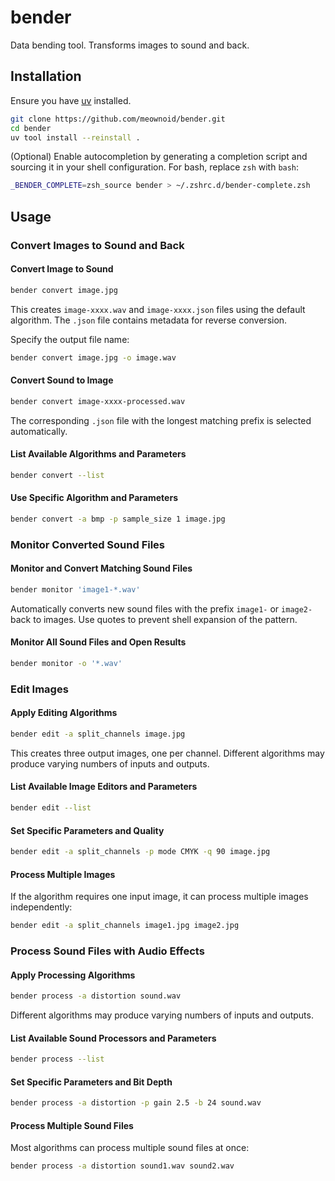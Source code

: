 # bender

Data bending tool. Transforms images to sound and back.

## Installation

Ensure you have [uv](https://github.com/astral-sh/uv) installed.

```bash
git clone https://github.com/meownoid/bender.git
cd bender
uv tool install --reinstall .
```

(Optional) Enable autocompletion by generating a completion script and sourcing it in your shell configuration. For bash, replace `zsh` with `bash`:

```bash
_BENDER_COMPLETE=zsh_source bender > ~/.zshrc.d/bender-complete.zsh
```

## Usage

### Convert Images to Sound and Back

#### Convert Image to Sound

```bash
bender convert image.jpg
```

This creates `image-xxxx.wav` and `image-xxxx.json` files using the default algorithm. The `.json` file contains metadata for reverse conversion.

Specify the output file name:

```bash
bender convert image.jpg -o image.wav
```

#### Convert Sound to Image

```bash
bender convert image-xxxx-processed.wav
```

The corresponding `.json` file with the longest matching prefix is selected automatically.

#### List Available Algorithms and Parameters

```bash
bender convert --list
```

#### Use Specific Algorithm and Parameters

```bash
bender convert -a bmp -p sample_size 1 image.jpg
```

### Monitor Converted Sound Files

#### Monitor and Convert Matching Sound Files

```bash
bender monitor 'image1-*.wav'
```

Automatically converts new sound files with the prefix `image1-` or `image2-` back to images. Use quotes to prevent shell expansion of the pattern.

#### Monitor All Sound Files and Open Results

```bash
bender monitor -o '*.wav'
```

### Edit Images

#### Apply Editing Algorithms

```bash
bender edit -a split_channels image.jpg
```

This creates three output images, one per channel. Different algorithms may produce varying numbers of inputs and outputs.

#### List Available Image Editors and Parameters

```bash
bender edit --list
```

#### Set Specific Parameters and Quality

```bash
bender edit -a split_channels -p mode CMYK -q 90 image.jpg
```

#### Process Multiple Images

If the algorithm requires one input image, it can process multiple images independently:

```bash
bender edit -a split_channels image1.jpg image2.jpg
```

### Process Sound Files with Audio Effects

#### Apply Processing Algorithms

```bash
bender process -a distortion sound.wav
```

Different algorithms may produce varying numbers of inputs and outputs.

#### List Available Sound Processors and Parameters

```bash
bender process --list
```

#### Set Specific Parameters and Bit Depth

```bash
bender process -a distortion -p gain 2.5 -b 24 sound.wav
```

#### Process Multiple Sound Files

Most algorithms can process multiple sound files at once:

```bash
bender process -a distortion sound1.wav sound2.wav
```
